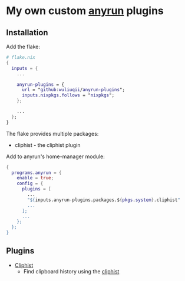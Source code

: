 # My own custom [anyrun](https://github.com/Kirottu/anyrun) plugins

## Installation

Add the flake:
```nix
# flake.nix
{
  inputs = {
    ...

    anyrun-plugins = {
      url = "github:wuliuqii/anyrun-plugins";
      inputs.nixpkgs.follows = "nixpkgs";
    };

    ...
  };
}
```

The flake provides multiple packages:

- cliphist - the cliphist plugin

Add to anyrun's home-manager module:
```nix
{
  programs.anyrun = {
    enable = true;
    config = {
      plugins = [
        ...
        "${inputs.anyrun-plugins.packages.${pkgs.system}.cliphist"
        ...
      ];
      ...
    };
  };
}
```


## Plugins

- [Cliphist](./cliphist/README.md)
  - Find clipboard history using the [cliphist](https://github.com/sentriz/cliphist)

